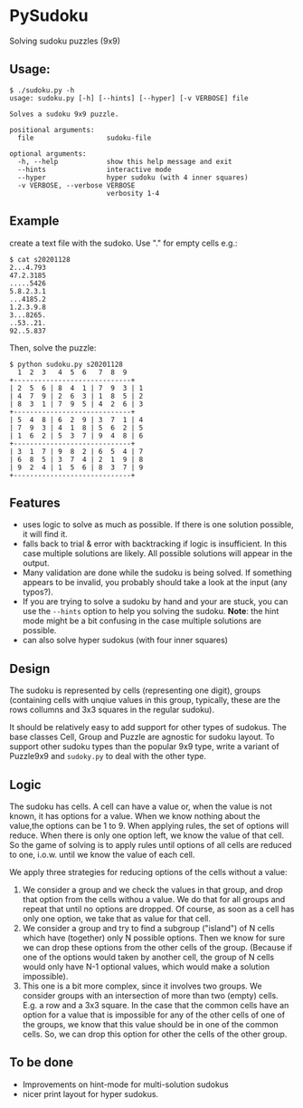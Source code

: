 # PySudoku

Solving sudoku puzzles (9x9)

## Usage:

```
$ ./sudoku.py -h
usage: sudoku.py [-h] [--hints] [--hyper] [-v VERBOSE] file

Solves a sudoku 9x9 puzzle.

positional arguments:
  file                  sudoku-file

optional arguments:
  -h, --help            show this help message and exit
  --hints               interactive mode
  --hyper               hyper sudoku (with 4 inner squares)
  -v VERBOSE, --verbose VERBOSE
                        verbosity 1-4
```

## Example

create a text file with the sudoko. Use "." for empty cells e.g.:

```
$ cat s20201128
2...4.793
47.2.3185
.....5426
5.8.2.3.1
...4185.2
1.2.3.9.8
3...8265.
..53..21.
92..5.837
```

Then, solve the puzzle:

```
$ python sudoku.py s20201128
  1  2  3   4  5  6   7  8  9
+-----------------------------+
| 2  5  6 | 8  4  1 | 7  9  3 | 1
| 4  7  9 | 2  6  3 | 1  8  5 | 2
| 8  3  1 | 7  9  5 | 4  2  6 | 3
+-----------------------------+
| 5  4  8 | 6  2  9 | 3  7  1 | 4
| 7  9  3 | 4  1  8 | 5  6  2 | 5
| 1  6  2 | 5  3  7 | 9  4  8 | 6
+-----------------------------+
| 3  1  7 | 9  8  2 | 6  5  4 | 7
| 6  8  5 | 3  7  4 | 2  1  9 | 8
| 9  2  4 | 1  5  6 | 8  3  7 | 9
+-----------------------------+
```

## Features

- uses logic to solve as much as possible. If there is one solution possible,
  it will find it.
- falls back to trial & error with backtracking if logic is insufficient. In this case multiple solutions are likely. All possible solutions will appear in the output.
- Many validation are done while the sudoku is being solved. If something appears
  to be invalid, you probably should take a look at the input (any typos?).
- If you are trying to solve a sudoku by hand and your are stuck, you can use the
  `--hints` option to help you solving the sudoku. **Note**: the hint mode might
  be a bit confusing in the case multiple solutions are possible.
- can also solve hyper sudokus (with four inner squares)

## Design

The sudoku is represented by cells (representing one digit), groups (containing cells with unqiue values in this group, typically, these are the rows collumns and 3x3 squares in the regular sudoku).

It should be relatively easy to add support for other types of sudokus.
The base classes Cell, Group and Puzzle are agnostic for sudoku layout.
To support other sudoku types than the popular 9x9 type, write a variant
of Puzzle9x9 and `sudoky.py` to deal with the other type.

## Logic

The sudoku has cells. A cell can have a value or, when the value is not known, it has options for a value. When we know nothing about the value,the options can be 1 to 9. When applying rules, the set of options will reduce. When there is only one option left, we know the value of that cell. So the game of solving is to apply rules until options of all cells are reduced to one, i.o.w. until we know the value of each cell.

We apply three strategies for reducing options of the cells without a value:

1. We consider a group and we check the values in that group, and drop that option from the cells withou a value. We do that for all groups and repeat that until no options are dropped. Of course, as soon as a cell has only one option, we take that as value for that cell.
2. We consider a group and try to find a subgroup ("island") of N cells which have (together) only N possible options. Then we know for sure we can drop these options from the other cells of the group. (Because if one of the options would taken by another cell, the group of N cells would only have N-1 optional values, which would make a solution impossible).
3. This one is a bit more complex, since it involves two groups. We consider groups with an intersection of more than two (empty) cells. E.g. a row and a 3x3 square. In the case that the common cells have an option for a value that is impossible for any of the other cells of one of the groups, we know that this value should be in one of the common cells. So, we can drop this option for other the cells of the other group.

## To be done

- Improvements on hint-mode for multi-solution sudokus
- nicer print layout for hyper sudokus.
